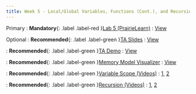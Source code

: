 ```yaml
---
title: Week 5 - Local/Global Variables, Functions (Cont.), and Recursion
---
```


Primary
: **Mandatory**{: .label .label-red }[Lab 5 (PrairieLearn)](https://us.prairielearn.com/pl/login)
  : [View](https://us.prairielearn.com/pl/login)

Optional
: **Recommended**{: .label .label-green }[TA Slides](https://github.com/Shogz-Labs/EECS1015_F25_Assets/blob/main/ta_recitations/Slides/Week%2005%20-%20Functions%20II.pdf)
  : [View](https://github.com/Shogz-Labs/EECS1015_F25_Assets/blob/main/ta_recitations/Slides/Week%2005%20-%20Functions%20II.pdf)

: **Recommended**{: .label .label-green }[TA Demo](https://github.com/Shogz-Labs/EECS1015_F25_Assets/blob/main/ta_recitations/Demos/Lecture_5_Functions.ipynb)
  : [View](https://github.com/Shogz-Labs/EECS1015_F25_Assets/blob/main/ta_recitations/Demos/Lecture_5_Functions.ipynb)

: **Recommended**{: .label .label-green }[Memory Model Visualizer](https://pythontutor.com/visualize.html#)
  : [View](https://pythontutor.com/visualize.html#)

: **Recommended**{: .label .label-green }[Variable Scope (Videos)]()
  : [1](https://www.youtube.com/watch?v=KyCw1uA1-M8), [2](https://www.youtube.com/watch?v=QYUbLevwgDQ)

: **Recommended**{: .label .label-green }[Recursion (Videos)]()
  : [1](https://www.youtube.com/watch?v=ivl5-snqul8), [2](https://www.youtube.com/watch?v=mH8uMBGQ-10)